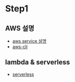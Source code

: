 # Step1

## AWS 설명

* [aws service 설명](./etc/aws-service.md)
* [aws-cli](./etc/aws-cli.md)

## lambda & serverless

* [serverless](./etc/serverless.md)
